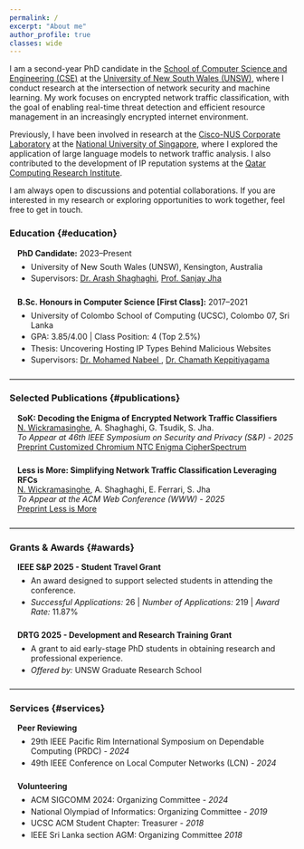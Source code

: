 ```yaml
---
permalink: /
excerpt: "About me"
author_profile: true
classes: wide
---
```


I am a second-year PhD candidate in the <a href="https://www.unsw.edu.au/engineering/our-schools/computer-science-and-engineering" target="_blank">School of Computer Science and Engineering (CSE)</a> at the <a href="https://www.unsw.edu.au/" target="_blank">University of New South Wales (UNSW)</a>, where I conduct research at the intersection of network security and machine learning. My work focuses on encrypted network traffic classification, with the goal of enabling real-time threat detection and efficient resource management in an increasingly encrypted internet environment.

Previously, I have been involved in research at the <a href="https://cisco-nus.nus.edu.sg/" target="_blank">Cisco-NUS Corporate Laboratory</a> at the <a href="https://cde.nus.edu.sg/ece/" target="_blank">National University of Singapore</a>, where I explored the application of large language models to network traffic analysis. I also contributed to the development of IP reputation systems at the <a href="https://www.hbku.edu.qa/en/qcri" target="_blank">Qatar Computing Research Institute</a>.

I am always open to discussions and potential collaborations. If you are interested in my research or exploring opportunities to work together, feel free to get in touch.

### Education {#education}

<div class="section">
    <div class="section-item">
        <strong>PhD Candidate:</strong> 2023–Present
        <ul>
            <li>University of New South Wales (UNSW), Kensington, Australia</li>
            <li>Supervisors: 
            <a href="https://research.unsw.edu.au/people/dr-arash-shaghaghi" target="_blank">Dr. Arash Shaghaghi</a>, 
            <a href="https://research.unsw.edu.au/people/professor-sanjay-jha" target="_blank">Prof. Sanjay Jha</a></li>
        </ul>
    </div>
    <div class="section-item">
        <strong>B.Sc. Honours in Computer Science [First Class]:</strong> 2017–2021
        <ul>
            <li>University of Colombo School of Computing (UCSC), Colombo 07, Sri Lanka</li>
            <li>GPA: 3.85/4.00 | Class Position: 4 (Top 2.5%)</li>
            <li>Thesis: Uncovering Hosting IP Types Behind Malicious Websites</li>
            <li>Supervisors: 
            <a href="https://scholar.google.com.au/citations?user=Lka4RwsAAAAJ&hl=en" target="_blank">Dr. Mohamed Nabeel </a>, 
            <a href="https://scholar.google.com/citations?user=SFxdJK0AAAAJ&hl=en" target="_blank">Dr. Chamath Keppitiyagama</a></li>
        </ul>
    </div>
</div>

<hr>

### Selected Publications {#publications}

<div class="section">
    <div class="section-item">
        <p class="p-no-margin-bottom"><strong>SoK: Decoding the Enigma of Encrypted Network Traffic Classifiers</strong><br>
        <u>N. Wickramasinghe</u>, A. Shaghaghi, G. Tsudik, S. Jha.<br>
        <em>To Appear at 46th IEEE Symposium on Security and Privacy (S&P) - 2025</em></p>
        <div class="button-group">
            <!-- <a href="https://www.youtube.com" target="_blank" class="btn btn-youtube">
                <i class="fab fa-youtube"></i> YouTube
            </a> -->
            <a href="https://arxiv.org/abs/2503.20093" target="_blank" class="btn btn-arxiv">
                <i class="fas fa-file-alt"></i> Preprint
            </a>
            <a href="https://github.com/nime-sha256/chromium-cipher-suite-customizer" target="_blank" class="btn btn-github">
                <i class="fab fa-github"></i> Customized Chromium
            </a>
            <a href="https://github.com/nime-sha256/ntc-enigma" target="_blank" class="btn btn-github">
                <i class="fab fa-github"></i> NTC Enigma
            </a>
            <a href="https://cspectrum.web.cse.unsw.edu.au" target="_blank" class="btn btn-github">
                <i class="fa-solid fa-database"></i> CipherSpectrum
            </a>
        </div>
    </div>
    <div class="section-item">
        <p class="p-no-margin-bottom"><strong>Less is More: Simplifying Network Traffic Classification Leveraging RFCs</strong><br>
        <u>N. Wickramasinghe</u>, A. Shaghaghi, E. Ferrari, S. Jha<br>
        <em>To Appear at the ACM Web Conference (WWW) - 2025</em></p>
        <div class="button-group">
            <!-- <a href="https://www.youtube.com" target="_blank" class="btn btn-youtube">
                <i class="fab fa-youtube"></i> YouTube
            </a> -->
            <a href="https://arxiv.org/abs/2502.00586" target="_blank" class="btn btn-arxiv">
                <i class="fas fa-file-alt"></i> Preprint
            </a>
            <a href="https://github.com/nime-sha256/LiM" target="_blank" class="btn btn-github">
                <i class="fab fa-github"></i> Less is More
            </a>
        </div>
  </div>
</div>

<hr>

### Grants & Awards {#awards}

<div class="section">
    <div class="section-item">
        <strong>IEEE S&P 2025 - Student Travel Grant</strong>
        <ul>
            <li>An award designed to support selected students in attending the conference.</li>
            <li><em>Successful Applications:</em> 26 | <em>Number of Applications:</em> 219 | <em>Award Rate:</em> 11.87%</li>
        </ul>
    </div>
    <div class="section-item">
        <strong>DRTG 2025 - Development and Research Training Grant</strong>
        <ul>
            <li>A grant to aid early-stage PhD students in obtaining research and professional experience.</li>
            <li><em>Offered by:</em> UNSW Graduate Research School</li>
        </ul>
    </div>
</div>

<hr>

### Services {#services}

<div class="section">
    <div class="section-item">
        <strong>Peer Reviewing</strong>
        <ul>
            <li>29th IEEE Pacific Rim International Symposium on Dependable Computing (PRDC) - <em>2024</em></li>
            <li>49th IEEE Conference on Local Computer Networks (LCN) - <em>2024</em></li>
        </ul>
    </div>
    <div class="section-item">
        <strong>Volunteering</strong>
        <ul>
            <li>ACM SIGCOMM 2024: Organizing Committee - <em>2024</em></li>
            <li>National Olympiad of Informatics: Organizing Committee - <em>2019</em></li>
            <li>UCSC ACM Student Chapter: Treasurer - <em>2018</em></li>
            <li>IEEE Sri Lanka section AGM: Organizing Committee <em>2018</em></li>
        </ul>
  </div>
</div>

<style>

.section {
  padding-left: 1em;
}

h2 {
  padding-top: 0;
  border-bottom: none !important;
  margin-top: 1.5em;
}

.section-item {
  margin-bottom: 1.75em;
}

.section-item ul {
    margin-top: 0.5em;
}

.section-item ul li {
    margin-bottom: 0.25em;
}

hr {
    border-top: 1px solid #bdbfbf;
}

.p-no-margin-bottom {
    margin-bottom: 0 !important;
}

</style>

